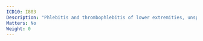 ```yaml
---
ICD10: I803
Description: "Phlebitis and thrombophlebitis of lower extremities, unspecified"
Matters: No
Weight: 0
---
```


